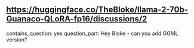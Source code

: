 ## https://huggingface.co/TheBloke/llama-2-70b-Guanaco-QLoRA-fp16/discussions/2

contains_question: yes
question_part: Hey Bloke - can you add GGML version?
